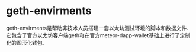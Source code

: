 # geth-envirments

geth-envirments是帮助非技术人员搭建一套以太坊测试环境的脚本和数据文件. 它包含了官方以太坊客户端geth和在官方meteor-dapp-wallet基础上进行了定制化的图形化钱包.
